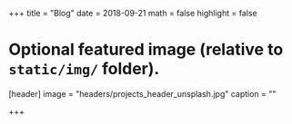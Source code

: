 +++
title = "Blog"
date = 2018-09-21
math = false
highlight = false

# Optional featured image (relative to `static/img/` folder).
[header]
image = "headers/projects_header_unsplash.jpg"
caption = ""

+++
